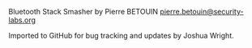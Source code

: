Bluetooth Stack Smasher by Pierre BETOUIN <pierre.betouin@security-labs.org>

Imported to GitHub for bug tracking and updates by Joshua Wright.
